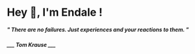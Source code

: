 <h1 title="head"> Hey 👋, I'm Endale !</h1>

**<h5><i>" There are no failures. Just experiences and your reactions to them. "</i></h5>**

*<b>___ Tom Krause ___</b>*

